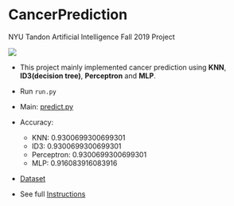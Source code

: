 # CancerPrediction
NYU Tandon Artificial Intelligence Fall 2019 Project

![](https://img.shields.io/badge/python-3.7-green)

- This project mainly implemented cancer prediction using **KNN**, **ID3(decision tree)**, **Perceptron** and **MLP**.

- Run `run.py`

- Main: [predict.py](predict.py)

- Accuracy:
  - KNN: 0.9300699300699301
  - ID3: 0.9300699300699301
  - Perceptron: 0.9300699300699301
  - MLP: 0.916083916083916

- [Dataset](breast_cancer_dataset.csv)

- See full [Instructions](Instructions.pdf)
